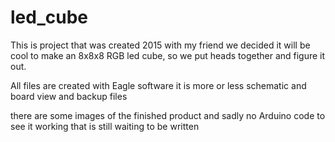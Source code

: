 # led_cube
This is project that was created 2015 with my friend we decided it will be cool to make an 8x8x8 RGB led cube, so we put heads together and figure it out.

All files are created with Eagle software it is more or less schematic and board view and backup files 

there are some images of the finished product and sadly no Arduino code to see it working that is still waiting to be written
